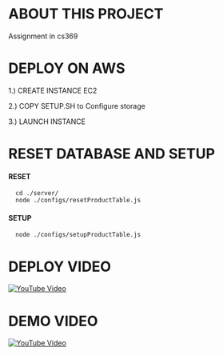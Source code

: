 # ABOUT THIS PROJECT
Assignment in cs369
# DEPLOY ON AWS
1.) CREATE INSTANCE EC2

2.) COPY SETUP.SH to Configure storage

3.) LAUNCH INSTANCE

# RESET DATABASE AND SETUP
#### RESET

    
      cd ./server/
	  node ./configs/resetProductTable.js
    
#### SETUP


	  node ./configs/setupProductTable.js

# DEPLOY VIDEO
[![YouTube Video](https://img.youtube.com/vi/QRq5VhbEvvU/0.jpg)](https://www.youtube.com/watch?v=QRq5VhbEvvU) 
# DEMO VIDEO
[![YouTube Video](https://img.youtube.com/vi/eSf_dKkUaS8/0.jpg)](https://www.youtube.com/watch?v=eSf_dKkUaS8)
